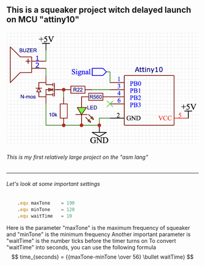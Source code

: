 ## This is a squeaker project witch delayed launch on MCU "attiny10"
![Circuit](/Pictures/sheme.png "Circuit")
###### This is my first relatively large project on the "asm lang"
----------------------------------------------------------------
###### Let's look at some important settings
```asm
    .equ maxTone    = 190
    .equ minTone    = 120
    .equ waitTime   = 10     
```
Here is the parameter "maxTone" is the maximum frequency of squeaker and "minTone" is the minimum frequency
Another important parameter is "waitTime" is the number ticks before the timer turns on
To convert "waitTime" into seconds, you can use the following formula
$$
time_{seconds} = {{maxTone-minTone \over 56} \bullet waitTime}
$$